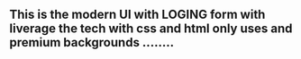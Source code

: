 This is the modern UI with LOGING form with liverage the tech with css and html only uses and premium backgrounds ........
--------------------------------------------------------------------------------------------------------------------------

